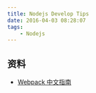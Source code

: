 ```yaml
---
title: Nodejs Develop Tips
date: 2016-04-03 08:28:07
tags:
    - Nodejs
---
```


## 资料
- [Webpack 中文指南](https://zhaoda.gitbooks.io/webpack/content/)